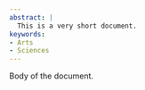 ```yaml
---
abstract: |
  This is a very short document.
keywords:
- Arts
- Sciences
---
```


Body of the document.
